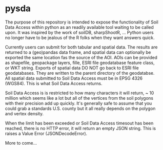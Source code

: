 # pysda
 
The purpose of this repository is intended to expose the functionality of Soil Data Access within python as an readily available tool waiting to be called upon.  It was inspired by the work of soilDB, sharpShootR, ...  Python users no longer have to be jealous of the R folks when they want answers quick.

Currently users can submit for both tabular and spatial data.  The results are returned to a (geo)pandas data frame, and spatial data can optionally be exported the same location fas the source of the AOI.  AOIs can be provided as shapefile, geopackage layers, fille, ESRI file geodatabase feature class, or WKT string.  Exports of spatial data DO NOT go back to ESRI file geodatabases.  They are written to the parent directory of the geodatabse.  All spatial data submitted to Soil Data Access must be in EPSG 4326 (WGS84).  This is what Soil Data Access returns.

Soil Data Access is is restricted to how many characters it will return, ~ 10 million which seems like a lot but all of the vertices from the soil polygons with their precision add up quickly.  It's generally safe to assume that you could grab a standards U.S. county but it all really depends on the polygon and vertex density.

When the limit has been exceeded or Soil Data Access timesout has been reached, there is no HTTP error, it will return an empty JSON string.  This is raises a Value Error (JSONDecodeError).

More to come...

